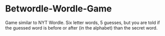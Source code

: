 # Betwordle-Wordle-Game
Game similar to NYT Wordle. Six letter words, 5 guesses, but you are told if the guessed word is before or after (in the alphabet) than the secret word.
